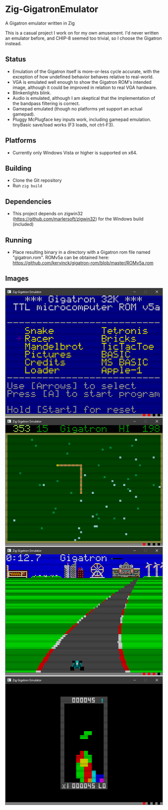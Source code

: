 # Zig-GigatronEmulator
A Gigatron emulator written in Zig

This is a casual project I work on for my own amusement. I'd never written an emulator before, and CHIP-8 seemed too trivial, so I choose the Gigatron instead.

## Status
 - Emulation of the Gigatron itself is more-or-less cycle accurate, with the exception of how undefined behavior behaves relative to real-world.
 - VGA is emulated well enough to show the Gigatron ROM's intended image, although it could be improved in relation to real VGA hardware.
 - Blinkenlights blink.
 - Audio is emulated, although I am skeptical that the implementation of the bandpass filtering is correct.
 - Gamepad emulated (though no platforms yet support an actual gamepad).
 - Pluggy McPlugface key inputs work, including gamepad emulation. tinyBasic save/load works (F3 loads, not ctrl-F3).
 
## Platforms
 - Currently only Windows Vista or higher is supported on x64.
 
## Building
 - Clone the Git repository
 - Run `zig build`

## Dependencies
 - This project depends on zigwin32 (https://github.com/marlersoft/zigwin32) for the Windows build (included)
 
## Running
 - Place resulting binary in a directory with a Gigatron rom file named "gigatron.rom". ROMv5a can be obtained here: https://github.com/kervinck/gigatron-rom/blob/master/ROMv5a.rom
 
 ## Images
 ![ROMv5a Menu](https://github.com/tgschultz/Zig-GigatronEmulator/blob/main/snaps/rom5a-menu.png)
 ![Snake](https://github.com/tgschultz/Zig-GigatronEmulator/blob/main/snaps/snake.png)
 ![Racer](https://github.com/tgschultz/Zig-GigatronEmulator/blob/main/snaps/racer.png)
 ![Tetronis](https://github.com/tgschultz/Zig-GigatronEmulator/blob/main/snaps/tetronis.png)
